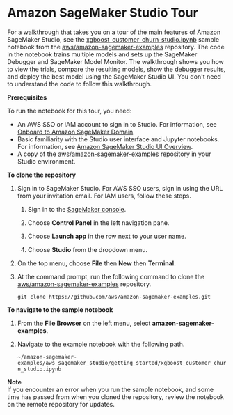 # Amazon SageMaker Studio Tour<a name="gs-studio-end-to-end"></a>

For a walkthrough that takes you on a tour of the main features of Amazon SageMaker Studio, see the [xgboost\_customer\_churn\_studio\.ipynb](https://sagemaker-examples.readthedocs.io/en/latest/aws_sagemaker_studio/getting_started/xgboost_customer_churn_studio.html) sample notebook from the [aws/amazon\-sagemaker\-examples](https://github.com/aws/amazon-sagemaker-examples) repository\. The code in the notebook trains multiple models and sets up the SageMaker Debugger and SageMaker Model Monitor\. The walkthrough shows you how to view the trials, compare the resulting models, show the debugger results, and deploy the best model using the SageMaker Studio UI\. You don't need to understand the code to follow this walkthrough\.

**Prerequisites**

To run the notebook for this tour, you need:
+ An AWS SSO or IAM account to sign in to Studio\. For information, see [Onboard to Amazon SageMaker Domain](gs-studio-onboard.md)\.
+ Basic familiarity with the Studio user interface and Jupyter notebooks\. For information, see [Amazon SageMaker Studio UI Overview](studio-ui.md)\.
+ A copy of the [aws/amazon\-sagemaker\-examples](https://github.com/aws/amazon-sagemaker-examples) repository in your Studio environment\.

**To clone the repository**

1. Sign in to SageMaker Studio\. For AWS SSO users, sign in using the URL from your invitation email\. For IAM users, follow these steps\.

   1. Sign in to the [SageMaker console](https://console.aws.amazon.com/sagemaker/)\.

   1. Choose **Control Panel** in the left navigation pane\.

   1. Choose **Launch app** in the row next to your user name\.

   1. Choose **Studio** from the dropdown menu\.

1. On the top menu, choose **File** then **New** then **Terminal**\.

1. At the command prompt, run the following command to clone the [aws/amazon\-sagemaker\-examples](https://github.com/aws/amazon-sagemaker-examples) repository\.

   ```
   git clone https://github.com/aws/amazon-sagemaker-examples.git
   ```

**To navigate to the sample notebook**

1. From the **File Browser** on the left menu, select **amazon\-sagemaker\-examples**\.

1. Navigate to the example notebook with the following path\.

   `~/amazon-sagemaker-examples/aws_sagemaker_studio/getting_started/xgboost_customer_churn_studio.ipynb`

**Note**  
If you encounter an error when you run the sample notebook, and some time has passed from when you cloned the repository, review the notebook on the remote repository for updates\.